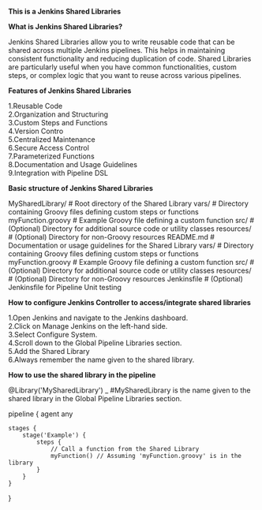 **This is a Jenkins Shared Libraries**

**What is Jenkins Shared Libraries?**

 Jenkins Shared Libraries allow you to write reusable code that can be shared across multiple Jenkins pipelines. This helps in maintaining consistent functionality and reducing duplication of code. Shared Libraries are particularly useful when you have common functionalities, custom steps, or complex logic that you want to reuse across various pipelines.

**Features of Jenkins Shared Libraries**

 1.Reusable Code<br>
 2.Organization and Structuring<br>
 3.Custom Steps and Functions<br>
 4.Version Contro<br>
 5.Centralized Maintenance<br>
 6.Secure Access Control<br>
 7.Parameterized Functions<br>
 8.Documentation and Usage Guidelines<br>
 9.Integration with Pipeline DSL<br>

 **Basic structure of Jenkins Shared Libraries**
 
  MySharedLibrary/             # Root directory of the Shared Library
  vars/                      # Directory containing Groovy files defining custom steps or functions
    myFunction.groovy        # Example Groovy file defining a custom function
  src/                       # (Optional) Directory for additional source code or utility classes
  resources/                 # (Optional) Directory for non-Groovy resources
  README.md                  # Documentation or usage guidelines for the Shared Library
  vars/                      # Directory containing Groovy files defining custom steps or functions
    myFunction.groovy        # Example Groovy file defining a custom function
  src/                       # (Optional) Directory for additional source code or utility classes
  resources/                 # (Optional) Directory for non-Groovy resources
  Jenkinsfile                # (Optional) Jenkinsfile for Pipeline Unit testing

**How to configure Jenkins Controller to access/integrate shared libraries**

 1.Open Jenkins and navigate to the Jenkins dashboard.<br>
 2.Click on Manage Jenkins on the left-hand side.<br>
 3.Select Configure System.<br>
 4.Scroll down to the Global Pipeline Libraries section.<br>
 5.Add the Shared Library<br>
 6.Always remember the name given to the shared library.<br>

**How to use the shared library in the pipeline**

 @Library('MySharedLibrary') _  #MySharedLibrary is the name given to the shared library in the Global Pipeline Libraries section.

pipeline {
    agent any
    
    stages {
        stage('Example') {
            steps {
                // Call a function from the Shared Library
                myFunction() // Assuming 'myFunction.groovy' is in the library
            }
        }
    }
}


